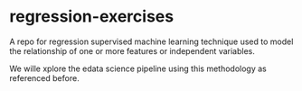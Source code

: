 # regression-exercises

A repo for regression supervised machine learning technique used to model the relationship of one or more features or independent variables.

We wille xplore the edata science pipeline using this methodology as referenced before.
